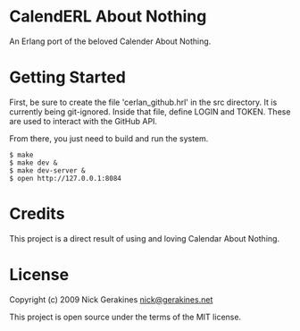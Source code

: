 # CalendERL About Nothing

An Erlang port of the beloved Calender About Nothing.

# Getting Started

First, be sure to create the file 'cerlan_github.hrl' in the src directory. It is currently being git-ignored. Inside that file, define LOGIN and TOKEN. These are used to interact with the GitHub API.

From there, you just need to build and run the system.

    $ make
    $ make dev &
    $ make dev-server &
    $ open http://127.0.0.1:8084

# Credits

This project is a direct result of using and loving Calendar About Nothing.

# License

Copyright (c) 2009 Nick Gerakines <nick@gerakines.net>

This project is open source under the terms of the MIT license.
